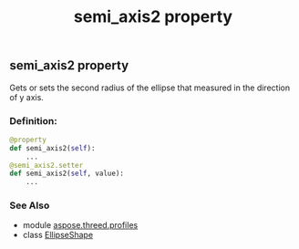 ﻿---
title: semi_axis2 property
second_title: Aspose.3D for Python via .NET API References
description: 
type: docs
weight: 170
url: /python-net/aspose.threed.profiles/ellipseshape/semi_axis2/
is_root: false
---

## semi_axis2 property


Gets or sets the second radius of the ellipse that measured in the direction of y axis.
### Definition:
```python
@property
def semi_axis2(self):
    ...
@semi_axis2.setter
def semi_axis2(self, value):
    ...
```

### See Also
* module [aspose.threed.profiles](../../)
* class [EllipseShape](/3d/python-net/aspose.threed.profiles/ellipseshape)
